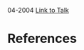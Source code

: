 

04-2004
[Link to Talk](https://www.churchofjesuschrist.org/study/general-conference/2004/04/saturday-morning-session?lang=eng)



# References
